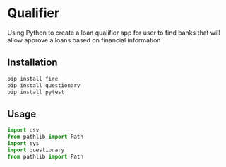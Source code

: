 # Qualifier
Using Python to create a loan qualifier app for user to find banks that will allow approve a loans based on financial information

## Installation



```bash
pip install fire
pip install questionary
pip install pytest
```

## Usage

```python
import csv
from pathlib import Path
import sys
import questionary
from pathlib import Path
```
